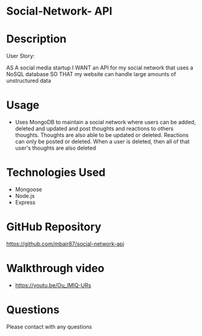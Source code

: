 # Social-Network- API

# Description
User Story: 

AS A social media startup
I WANT an API for my social network that uses a NoSQL database
SO THAT my website can handle large amounts of unstructured data

# Usage
* Uses MongoDB to maintain a social network where users can be added, deleted and updated and post thoughts and reactions to others thoughts. Thoughts are also able to be updated or deleted. Reactions can only be posted or deleted. When a user is deleted, then all of that user's thoughts are also deleted
# Technologies Used
* Mongoose
* Node.js
* Express

# GitHub Repository
https://github.com/mbair87/social-network-api

# Walkthrough video
* https://youtu.be/Ou_IMlQ-URs


# Questions
Please contact with any questions
